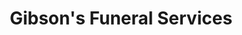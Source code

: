 ---
title: "Gibson's Funeral Services"
url: /crook/gibsons-funeral-services/
shop: funeral directors
---